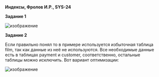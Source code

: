 **Индексы, Фролов И.Р., SYS-24**

**Задание 1**

![изображение](https://github.com/beast86m/db12_5/assets/47268167/615d9bc2-ee6e-4d18-8f39-27d67e7361b0)


**Задание 2**

Если правильно понял то в примере используется избыточная таблица film, так как данные из неё не используются. Все необходимые данные есть в таблицах payment и customer, соответственно, остальные таблицы можно исключить. Вот вариант оптимизации:

![изображение](https://github.com/beast86m/db12_5/assets/47268167/c732e432-8e86-408b-8f97-3ff2ac658c4b)


